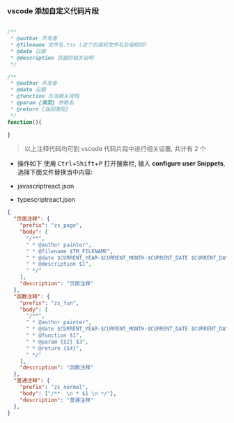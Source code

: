 ### vscode 添加自定义代码片段

```js

/**
 * @author 开发者
 * @filename 文件名.tsx (这个后缀和文件名后缀相同)
 * @date 日期
 * @description 页面的相关说明
 */

/**
 * @author 开发者
 * @date 日期
 * @function 方法相关说明
 * @param {类型} 参数名
 * @return {返回类型}
 */
function(){

}
```

> 以上注释代码均可到 vscode 代码片段中进行相关设置, 共计有 2 个

- 操作如下 使用 <kbd>Ctrl</kbd>+<kbd>Shift</kbd>+<kbd>P</kbd> 打开搜索栏, 输入 **configure user Snippets**, 选择下面文件替换当中内容:

- javascriptreact.json
- typescriptreact.json

```json
{
  "页面注释": {
    "prefix": "zs_page",
    "body": [
      "/**",
      " * @author painter",
      " * @filename $TM_FILENAME",
      " * @date $CURRENT_YEAR-$CURRENT_MONTH-$CURRENT_DATE $CURRENT_DAY_NAME",
      " * @description $1",
      " */"
    ],
    "description": "页面注释"
  },
  "函数注释": {
    "prefix": "zs_fun",
    "body": [
      "/**",
      " * @author painter",
      " * @date $CURRENT_YEAR-$CURRENT_MONTH-$CURRENT_DATE $CURRENT_DAY_NAME",
      " * @function $1",
      " * @param {$2} $3",
      " * @return {$4}",
      " */"
    ],
    "description": "函数注释"
  },
  "普通注释": {
    "prefix": "zs_normal",
    "body": ["/**  \n * $1 \n */"],
    "description": "普通注释"
  },
}
```
